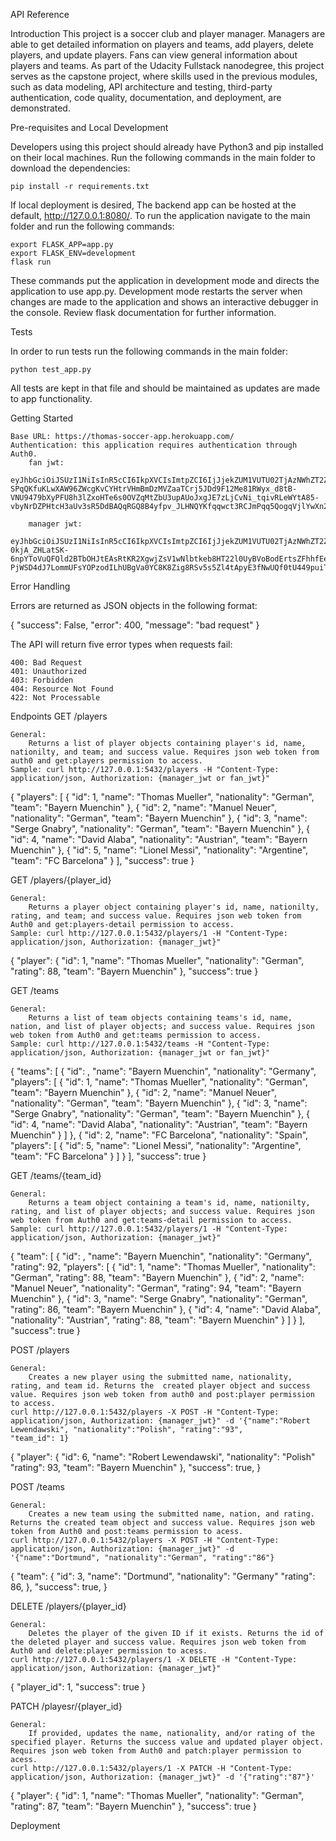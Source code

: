API Reference

Introduction
    This project is a soccer club and player manager. Managers are able to get detailed information on players and teams, add players, delete players, and update players. Fans can view general information about players and teams. As part of the Udacity Fullstack nanodegree, this project serves as the capstone project, where skills used in the previous modules, such as data modeling, API architecture and testing, third-party authentication, code quality, documentation, and deployment, are demonstrated.


Pre-requisites and Local Development

Developers using this project should already have Python3 and pip installed on their local machines. Run the following commands in the main folder to download the dependencies:

    pip install -r requirements.txt

If local deployment is desired, The backend app can be hosted at the default, http://127.0.0.1:8080/. To run the application navigate to the main folder and run the following commands:

    export FLASK_APP=app.py
    export FLASK_ENV=development
    flask run

These commands put the application in development mode and directs the application to use app.py. Development mode restarts the server when changes are made to the application and shows an interactive debugger in the console. Review flask documentation for further information.


Tests

In order to run tests run the following commands in the main folder:

    python test_app.py

All tests are kept in that file and should be maintained as updates are made to app functionality.


Getting Started

    Base URL: https://thomas-soccer-app.herokuapp.com/
    Authentication: this application requires authentication through Auth0.
        fan jwt: 
            eyJhbGciOiJSUzI1NiIsInR5cCI6IkpXVCIsImtpZCI6IjJjekZUM1VUTU02TjAzNWhZT2Z3MCJ9.eyJpc3MiOiJodHRwczovL2ZzbmQtdGhvbWFzLnVzLmF1dGgwLmNvbS8iLCJzdWIiOiJhdXRoMHw2MDg0OTI1NTZiNGRlOTAwNjk1Y2JmNjAiLCJhdWQiOiJzb2NjZXIiLCJpYXQiOjE2MjMyNDA4MDgsImV4cCI6MTYyMzI0ODAwOCwiYXpwIjoiWjhqVWJYUUFCM1pzNHJmVXA3eGlaZmNyd282YkFlcVciLCJzY29wZSI6IiIsInBlcm1pc3Npb25zIjpbImdldDpwbGF5ZXJzIiwiZ2V0OnRlYW1zIl19.DDv-SPqQKfuKLwXAW96ZWcgKvCYHtrVHmBmDzMVZaaTCrj5JDd9F12Me81RWyx_d8tB-VNU9479bXyPFU8h3lZxoHTe6s0OVZqMtZbU3upAUoJxgJE7zLjCvNi_tqivRLeWYtA85-vbyNrDZPHtcH3aUv3sR5DdBAQqRGQ8B4yfpv_JLHNQYKfqqwct3RCJmPqq5QogqVjlYwXn2MLsdSnegM30XDpIoVrRMy1shO5TQP_bjIE38CKKEkyPurmFNoqKB8pYby9jhZyXC4DIndCc03tnNdtCVtQ9VqiWIolTckFBmxfEGC3F_4VcttACCMF4Bhz3ZkoravRXY6A3jrg
        
        manager jwt:        
            eyJhbGciOiJSUzI1NiIsInR5cCI6IkpXVCIsImtpZCI6IjJjekZUM1VUTU02TjAzNWhZT2Z3MCJ9.eyJpc3MiOiJodHRwczovL2ZzbmQtdGhvbWFzLnVzLmF1dGgwLmNvbS8iLCJzdWIiOiJhdXRoMHw2MDg0OTIyYTU5OWY4MzAwNmFkNjQ4NWYiLCJhdWQiOiJzb2NjZXIiLCJpYXQiOjE2MjMyNDA1NTksImV4cCI6MTYyMzI0Nzc1OSwiYXpwIjoiWjhqVWJYUUFCM1pzNHJmVXA3eGlaZmNyd282YkFlcVciLCJzY29wZSI6IiIsInBlcm1pc3Npb25zIjpbImRlbGV0ZTpwbGF5ZXIiLCJnZXQ6cGxheWVycyIsImdldDpwbGF5ZXJzLWRldGFpbCIsImdldDp0ZWFtcyIsImdldDp0ZWFtcy1kZXRhaWwiLCJwYXRjaDpwbGF5ZXIiLCJwb3N0OnBsYXllciIsInBvc3Q6dGVhbSJdfQ.rQWv1byns6VRXw-0kjA_ZHLatSK-6npYToVuQFQld2BTbOHJtEAsRtKR2XgwjZsV1wNlbtkeb8HT22l0UyBVoBodErtsZFhhfEeXe5srnZcfi5ds6VryEbGo84lc2yeHEZwu2PAxWv4hUriX1Ju433qKqf2tRdpMiH3fFF30S7vmwySqG4AQvgAE6vHakWAj7LcYARZrc6dIU8lLjuvIb0dX8kzjQdlGTkrKCez0-PjWSD4dJ7LommUFsYOPzodILhUBgVa0YC8K8Zig8RSv5s5Zl4tApyE3fNwUQf0tU449puiTHzooV6nKmEZF1E1hRwE9F0cgMrWQwTLTh0ksdA


Error Handling

Errors are returned as JSON objects in the following format:

{
    "success": False, 
    "error": 400,
    "message": "bad request"
}

The API will return five error types when requests fail:

    400: Bad Request
    401: Unauthorized
    403: Forbidden
    404: Resource Not Found
    422: Not Processable

Endpoints
GET /players

    General:
        Returns a list of player objects containing player's id, name, nationilty, and team; and success value. Requires json web token from auth0 and get:players permission to access.
    Sample: curl http://127.0.0.1:5432/players -H "Content-Type: application/json, Authorization: {manager_jwt or fan_jwt}"

{
    "players": [
        {
            "id": 1,
            "name": "Thomas Mueller",
            "nationality": "German",
            "team": "Bayern Muenchin"
        },
        {
            "id": 2,
            "name": "Manuel Neuer",
            "nationality": "German",
            "team": "Bayern Muenchin"
        },
        {
            "id": 3,
            "name": "Serge Gnabry",
            "nationality": "German",
            "team": "Bayern Muenchin"
        },
        {
            "id": 4,
            "name": "David Alaba",
            "nationality": "Austrian",
            "team": "Bayern Muenchin"
        },
        {
            "id": 5,
            "name": "Lionel Messi",
            "nationality": "Argentine",
            "team": "FC Barcelona"
        }
    ],
    "success": true
}

GET /players/{player_id}

    General:
        Returns a player object containing player's id, name, nationilty, rating, and team; and success value. Requires json web token from Auth0 and get:players-detail permission to access.
    Sample: curl http://127.0.0.1:5432/players/1 -H "Content-Type: application/json, Authorization: {manager_jwt}"
{
    "player": {
        "id": 1,
        "name": "Thomas Mueller",
        "nationality": "German",
        "rating": 88,
        "team": "Bayern Muenchin"
    },
    "success": true
}

GET /teams

    General:
        Returns a list of team objects containing teams's id, name, nation, and list of player objects; and success value. Requires json web token from Auth0 and get:teams permission to access.
    Sample: curl http://127.0.0.1:5432/teams -H "Content-Type: application/json, Authorization: {manager_jwt or fan_jwt}"
{
    "teams": [
        {
            "id": ,
            "name": "Bayern Muenchin",
            "nationality": "Germany",
            "players": [
                {
                    "id": 1,
                    "name": "Thomas Mueller",
                    "nationality": "German",
                    "team": "Bayern Muenchin"
                },
                {
                    "id": 2,
                    "name": "Manuel Neuer",
                    "nationality": "German",
                    "team": "Bayern Muenchin"
                },
                {
                    "id": 3,
                    "name": "Serge Gnabry",
                    "nationality": "German",
                    "team": "Bayern Muenchin"
                },
                {
                    "id": 4,
                    "name": "David Alaba",
                    "nationality": "Austrian",
                    "team": "Bayern Muenchin"
                }
            ]
        },
        {
            "id": 2,
            "name": "FC Barcelona",
            "nationality": "Spain",
            "players": [
                {
                    "id": 5,
                    "name": "Lionel Messi",
                    "nationality": "Argentine",
                    "team": "FC Barcelona"
                }
            ]
        }
    ],
    "success": true
}

GET /teams/{team_id}

    General:
        Returns a team object containing a team's id, name, nationilty, rating, and list of player objects; and success value. Requires json web token from Auth0 and get:teams-detail permission to access.
    Sample: curl http://127.0.0.1:5432/players/1 -H "Content-Type: application/json, Authorization: {manager_jwt}"

{
    "team": [
        {
            "id": ,
            "name": "Bayern Muenchin",
            "nationality": "Germany",
            "rating": 92,
            "players": [
                {
                    "id": 1,
                    "name": "Thomas Mueller",
                    "nationality": "German",
                    "rating": 88,
                    "team": "Bayern Muenchin"
                },
                {
                    "id": 2,
                    "name": "Manuel Neuer",
                    "nationality": "German",
                    "rating": 94,
                    "team": "Bayern Muenchin"
                },
                {
                    "id": 3,
                    "name": "Serge Gnabry",
                    "nationality": "German",
                    "rating": 86,
                    "team": "Bayern Muenchin"
                },
                {
                    "id": 4,
                    "name": "David Alaba",
                    "nationality": "Austrian",
                    "rating": 88,
                    "team": "Bayern Muenchin"
                }
            ]
        }
    ],
    "success": true
}

POST /players

    General:
        Creates a new player using the submitted name, nationality, rating, and team id. Returns the  created player object and success value. Requires json web token from auth0 and post:player permission to access.
    curl http://127.0.0.1:5432/players -X POST -H "Content-Type: application/json, Authorization: {manager_jwt}" -d '{"name":"Robert Lewendawski", "nationality":"Polish", "rating":"93", 
    "team_id": 1}

{
  "player": {
        "id": 6,
        "name": "Robert Lewendawski",
        "nationality": "Polish"
        "rating": 93,
        "team": "Bayern Muenchin"
    },
    "success": true,
}

POST /teams

    General:
        Creates a new team using the submitted name, nation, and rating. Returns the created team object and success value. Requires json web token from Auth0 and post:teams permission to acess.
    curl http://127.0.0.1:5432/players -X POST -H "Content-Type: application/json, Authorization: {manager_jwt}" -d '{"name":"Dortmund", "nationality":"German", "rating":"86"}

{
  "team": {
        "id": 3,
        "name": "Dortmund",
        "nationality": "Germany"
        "rating": 86,
    },
    "success": true,
}

DELETE /players/{player_id}

    General:
        Deletes the player of the given ID if it exists. Returns the id of the deleted player and success value. Requires json web token from Auth0 and delete:player permission to acess.
    curl http://127.0.0.1:5432/players/1 -X DELETE -H "Content-Type: application/json, Authorization: {manager_jwt}"

{
    "player_id": 1,
    "success": true
}

PATCH /playesr/{player_id}

    General:
        If provided, updates the name, nationality, and/or rating of the specified player. Returns the success value and updated player object. Requires json web token from Auth0 and patch:player permission to acess.
    curl http://127.0.0.1:5432/players/1 -X PATCH -H "Content-Type: application/json, Authorization: {manager_jwt}" -d '{"rating":"87"}'

{
    "player": {
        "id": 1,
        "name": "Thomas Mueller",
        "nationality": "German",
        "rating": 87,
        "team": "Bayern Muenchin"
    },
    "success": true
}


Deployment

